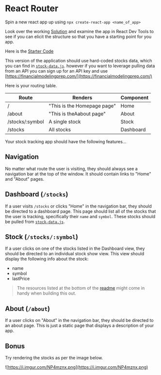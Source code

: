 # React Router

Spin a new react app up using `npx create-react-app <name_of_app>`

Look over the working [Solution](https://vhixt.csb.app/) and examine the app in React Dev Tools to see if you can elicit the structure so that you have a starting point for you app. 

Here is the [Starter Code](https://codesandbox.io/s/istocks-starter-yp7pd)

This version of the application should use hard-coded stocks data, which you can find in [`stock-data.js`](./stock-data.js). however if you want to leverage pulling data from an API you can sign up for an API key and use [https://financialmodelingprep.com/](https://financialmodelingprep.com/)

Here is your routing table.

| Route | Renders                                   | Component        |
| --------- | ----------------------------------------- | ------------- |
| /      | "This is the Homepage page"                    | Home             |
| /about     | "This is theAabout page"| About |
| /stocks/:symbol     | A single stock                         | Stock      |
| /stocks   | All stocks      | Dashboard    |

Your stock tracking app should have the following features...

## Navigation

No matter what route the user is visiting, they should always see a navigation bar at the top of the window. It should contain links to "Home" and "About" pages.

## Dashboard (`/stocks`)

If a user visits `/stocks` or clicks "Home" in the navigation bar, they should be directed to a dashboard page. This page should list all of the stocks that the user is tracking, specifically their `name` and `symbol`. These stocks should be pulled from [`stock-data.js`](./stock-data.js).


## Stock (`/stocks/:symbol`)

If a user clicks on one of the stocks listed in the Dashboard view, they should be directed to an individual stock show view. This view should display the following info about the stock:

- name 
- symbol 
- lastPrice

> The resources listed at the bottom of the [readme](README.md) might come in handy when building this out.

## About (`/about`)

If a user clicks on "About" in the navigation bar, they should be directed to an about page. This is just a static page that displays a description of your app.

## Bonus 

Try rendering the stocks as per the image below.

![https://i.imgur.com/NP4mznx.png](https://i.imgur.com/NP4mznx.png)
